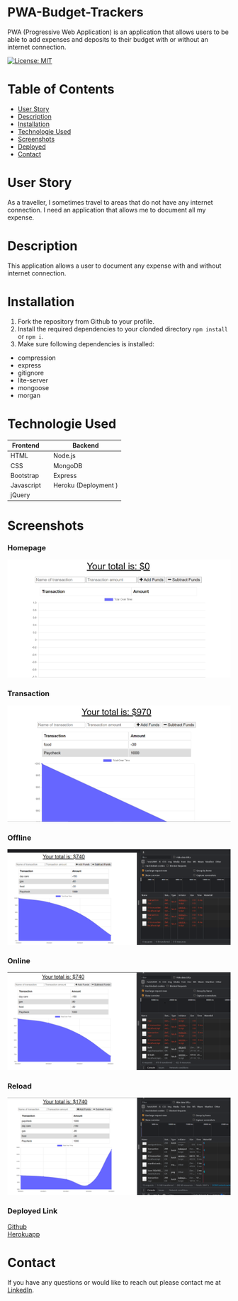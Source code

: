 # PWA-Budget-Trackers
PWA (Progressive Web Application) is an application that allows users to be able to add expenses and deposits to their budget with or without an internet connection.

[![License: MIT](https://img.shields.io/badge/License-MIT-yellow.svg)](https://opensource.org/licenses/MIT)

# Table of Contents
* [User Story ](#UserStory)
* [Description](#Description)
* [Installation](#Installation)
* [Technologie Used](#Technologie)
* [Screenshots](#Screenshots) 
* [Deployed](###Deployed/Link)
* [Contact](#Contact)
# User Story 
As a traveller, I sometimes travel to areas that do not have any internet connection.  I need an application that allows me to document all my expense.

# Description
This application allows a user to document any expense with and without internet connection.

# Installation 
1. Fork the repository from Github to your profile.
2. Install the required dependencies to your clonded directory `npm install` or `npm i`.
3. Make sure following dependencies is installed:
 - compression
 - express
 - gitignore
 - lite-server
 - mongoose
 - morgan

# Technologie Used
| Frontend      |    | Backend |
| ----------- | --- | ----------- |
| HTML      | | Node.js       |
| CSS   | | MongoDB         |
| Bootstrap   | | Express        |
| Javascript   | |Heroku (Deployment )      |
| jQuery   |   

# Screenshots
### Homepage
![homepage](public/assets/images/homepage.png)
### Transaction
![transaction](public/assets/images/transaction.png)
### Offline
![offline](public/assets/images/offline.png)
### Online
![online](public/assets/images/online.png)
### Reload
![reload](public/assets/images/reload.png)

### Deployed Link 
[Github](https://github.com/anhcu/PWA-Budget-Trackers)
<br>
[Herokuapp](https://pwa-traveler-tracker.herokuapp.com/)

# Contact
If you have any questions or would like to reach out please contact me at [LinkedIn](https://www.linkedin.com/in/anh-cu/).